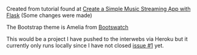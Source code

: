 Created from tutorial found at <a href="http://pypix.com/python/create-simple-music-streaming-app-flask/"> Create a Simple Music Streaming App with Flask</a> (Some changes were made)



The Bootstrap theme is Amelia from <a href="http://bootswatch.com/amelia/">Bootswatch</a>

This would be a project I have pushed to the interwebs via Heroku but it currently only runs locally since I have not closed <a href ="https://github.com/tbarn/flaskMusicStream/issues/1">issue #1</a> yet.  
